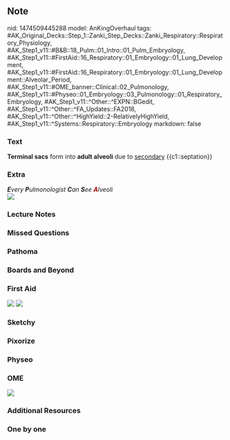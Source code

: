 ## Note
nid: 1474509445288
model: AnKingOverhaul
tags: #AK_Original_Decks::Step_1::Zanki_Step_Decks::Zanki_Respiratory::Respiratory_Physiology, #AK_Step1_v11::#B&B::18_Pulm::01_Intro::01_Pulm_Embryology, #AK_Step1_v11::#FirstAid::16_Respiratory::01_Embryology::01_Lung_Development, #AK_Step1_v11::#FirstAid::16_Respiratory::01_Embryology::01_Lung_Development::Alveolar_Period, #AK_Step1_v11::#OME_banner::Clinical::02_Pulmonology, #AK_Step1_v11::#Physeo::01_Embryology::03_Pulmonology::01_Respiratory_Embryology, #AK_Step1_v11::^Other::^EXPN::BGedit, #AK_Step1_v11::^Other::^FA_Updates::FA2018, #AK_Step1_v11::^Other::^HighYield::2-RelativelyHighYield, #AK_Step1_v11::^Systems::Respiratory::Embryology
markdown: false

### Text
<div>
  <b>Terminal sacs</b> form into <b>adult alveoli</b> due to
  <u>secondary</u> {{c1::septation}}
</div>

### Extra
<div>
  <i><b>E</b>very <b>P</b>ulmonologist <b>C</b>an <b>S</b>ee
  <b><font color="#AA0000">A</font></b>lveoli</i>
</div>
<div>
  <div>
    <i><img src="paste-237434382057805.jpg"></i>
  </div>
</div>

### Lecture Notes


### Missed Questions


### Pathoma


### Boards and Beyond


### First Aid
<img src="tmpmfHMRz.png"> <img src="tmpSBj_5W.png">

### Sketchy


### Pixorize


### Physeo


### OME
<div class="ome-widget">
  <a href=
  "https://onlinemeded.org/spa/pulmonology?ref=anki"><img src=
  "_OME_AnkiFlashcards_Topic_6.png"></a>
</div>

### Additional Resources


### One by one


